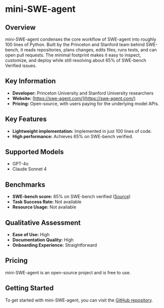 # mini-SWE-agent

## Overview

mini-SWE-agent condenses the core workflow of SWE-agent into roughly 100 lines of Python. Built by the Princeton and Stanford team behind SWE-bench, it reads repositories, plans changes, edits files, runs tests, and can open pull requests. The minimal footprint makes it easy to inspect, customize, and deploy while still resolving about 65% of SWE-bench Verified issues.

## Key Information

- **Developer:** Princeton University and Stanford University researchers
- **Website:** [https://swe-agent.com/](https://swe-agent.com/)
- **Pricing:** Open-source, with users paying for the underlying model APIs.

## Key Features

- **Lightweight implementation:** Implemented in just 100 lines of code.
- **High performance:** Achieves 65% on SWE-bench verified.

## Supported Models

- GPT-4o
- Claude Sonnet 4

## Benchmarks


- **SWE-bench score:** 65% on SWE-bench verified ([Source](https://swe-agent.com/))
- **Task Success Rate:** Not available
- **Resource Usage:** Not available

## Qualitative Assessment

- **Ease of Use:** High
- **Documentation Quality:** High
- **Onboarding Experience:** Straightforward

## Pricing

mini-SWE-agent is an open-source project and is free to use.

## Getting Started

To get started with mini-SWE-agent, you can visit the [GitHub repository](https://github.com/SWE-agent/mini-SWE-agent).
